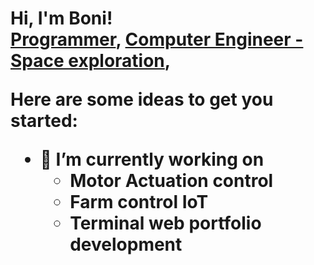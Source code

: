 <h1>Hi, I'm Boni! <br/><a href="https://github.com/bnira/bnira">Programmer</a>, <a href="https://www.linkedin.com/in/boniface-thuranira/">Computer Engineer - Space exploration</a>, 

Here are some ideas to get you started:

- 🔭 I’m currently working on
   - Motor Actuation control
   - Farm control IoT
   - Terminal web portfolio development

